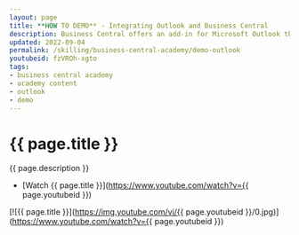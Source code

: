 ```yaml
---
layout: page
title: **HOW TO DEMO** - Integrating Outlook and Business Central
description: Business Central offers an add-in for Microsoft Outlook that allows users to streamline business interactions with  customers and vendors, directly in Microsoft Outlook. With the Business Central add-in for Outlook, users can see financial data related to customers and vendors, and quickly create and send financial documents, such as quotes and invoices from inbound emails.
updated: 2022-09-04
permalink: /skilling/business-central-academy/demo-outlook
youtubeid: fzVROh-xgto
tags: 
- business central academy
- academy content
- outlook
- demo
---
```


# {{ page.title }}

{{ page.description }}

* [Watch {{ page.title }}](https://www.youtube.com/watch?v={{ page.youtubeid }})

[![{{ page.title }}](https://img.youtube.com/vi/{{ page.youtubeid }}/0.jpg)](https://www.youtube.com/watch?v={{ page.youtubeid }})
